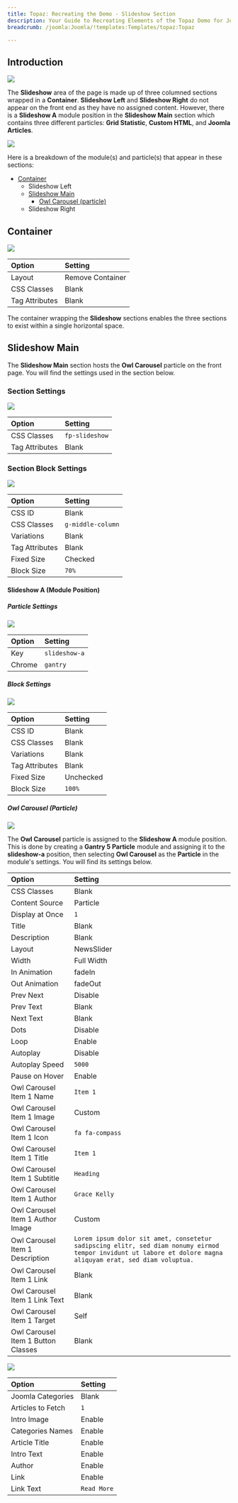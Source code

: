 ```yaml
---
title: Topaz: Recreating the Demo - Slideshow Section
description: Your Guide to Recreating Elements of the Topaz Demo for Joomla
breadcrumb: /joomla:Joomla/!templates:Templates/topaz:Topaz

---
```


## Introduction

![](assets/demo_3.jpg)

The **Slideshow** area of the page is made up of three columned sections wrapped in a **Container**. **Slideshow Left** and **Slideshow Right** do not appear on the front end as they have no assigned content. However, there is a **Slideshow A** module position in the **Slideshow Main** section which contains three different particles: **Grid Statistic**, **Custom HTML**, and **Joomla Articles**.

![](assets/home_slideshow.jpg)

Here is a breakdown of the module(s) and particle(s) that appear in these sections:

* [Container](#container)
    - Slideshow Left
    - [Slideshow Main](#slideshow-main)
        + [Owl Carousel (particle)](#owl-carousel-(particle))
    - Slideshow Right

## Container

![](assets/demo_slideshow_1.jpg)

| Option         | Setting          |
| :-----         | :-----           |
| Layout         | Remove Container |
| CSS Classes    | Blank            |
| Tag Attributes | Blank            |

The container wrapping the **Slideshow** sections enables the three sections to exist within a single horizontal space. 

## Slideshow Main

The **Slideshow Main** section hosts the **Owl Carousel** particle on the front page. You will find the settings used in the section below.

### Section Settings

![](assets/demo_slideshow_2.jpg)

| Option         | Setting        |
| :-----         | :-----         |
| CSS Classes    | `fp-slideshow` |
| Tag Attributes | Blank          |

### Section Block Settings

![](assets/demo_slideshow_3.jpg)

| Option         | Setting           |
| :-----         | :-----            |
| CSS ID         | Blank             |
| CSS Classes    | `g-middle-column` |
| Variations     | Blank             |
| Tag Attributes | Blank             |
| Fixed Size     | Checked           |
| Block Size     | `70%`             |

#### Slideshow A (Module Position)

##### Particle Settings

![](assets/demo_slideshow_4.jpg)

| Option | Setting      |
| :----- | :-----       |
| Key    | `slideshow-a` |
| Chrome | `gantry`     |

##### Block Settings

![](assets/demo_slideshow_5.jpg)

| Option         | Setting   |
| :-----         | :-----    |
| CSS ID         | Blank     |
| CSS Classes    | Blank     |
| Variations     | Blank     |
| Tag Attributes | Blank     |
| Fixed Size     | Unchecked |
| Block Size     | `100%`    |

##### Owl Carousel (Particle)

![](assets/demo_slideshow_6.jpg)

The **Owl Carousel** particle is assigned to the **Slideshow A** module position. This is done by creating a **Gantry 5 Particle** module and assigning it to the **slideshow-a** position, then selecting **Owl Carousel** as the **Particle** in the module's settings. You will find its settings below.

| Option                             | Setting                                                                                                                                                       |
| :-----                             | :-----                                                                                                                                                        |
| CSS Classes                        | Blank                                                                                                                                                         |
| Content Source                     | Particle                                                                                                                                                      |
| Display at Once                    | `1`                                                                                                                                                           |
| Title                              | Blank                                                                                                                                                         |
| Description                        | Blank                                                                                                                                                         |
| Layout                             | NewsSlider                                                                                                                                                    |
| Width                              | Full Width                                                                                                                                                    |
| In Animation                       | fadeIn                                                                                                                                                        |
| Out Animation                      | fadeOut                                                                                                                                                       |
| Prev Next                          | Disable                                                                                                                                                       |
| Prev Text                          | Blank                                                                                                                                                         |
| Next Text                          | Blank                                                                                                                                                         |
| Dots                               | Disable                                                                                                                                                       |
| Loop                               | Enable                                                                                                                                                        |
| Autoplay                           | Disable                                                                                                                                                       |
| Autoplay Speed                     | `5000`                                                                                                                                                        |
| Pause on Hover                     | Enable                                                                                                                                                        |
| Owl Carousel Item 1 Name           | `Item 1`                                                                                                                                                      |
| Owl Carousel Item 1 Image          | Custom                                                                                                                                                        |
| Owl Carousel Item 1 Icon           | `fa fa-compass`                                                                                                                                               |
| Owl Carousel Item 1 Title          | `Item 1`                                                                                                                                                      |
| Owl Carousel Item 1 Subtitle       | `Heading`                                                                                                                                                     |
| Owl Carousel Item 1 Author         | `Grace Kelly`                                                                                                                                                 |
| Owl Carousel Item 1 Author Image   | Custom                                                                                                                                                        |
| Owl Carousel Item 1 Description    | `Lorem ipsum dolor sit amet, consetetur sadipscing elitr, sed diam nonumy eirmod tempor invidunt ut labore et dolore magna aliquyam erat, sed diam voluptua.` |
| Owl Carousel Item 1 Link           | Blank                                                                                                                                                         |
| Owl Carousel Item 1 Link Text      | Blank                                                                                                                                                         |
| Owl Carousel Item 1 Target         | Self                                                                                                                                                          |
| Owl Carousel Item 1 Button Classes | Blank                                                                                                                                                         |

![](assets/demo_slideshow_7.jpg)

| Option            | Setting     |
| :-----            | :-----      |
| Joomla Categories | Blank       |
| Articles to Fetch | `1`         |
| Intro Image       | Enable      |
| Categories Names  | Enable      |
| Article Title     | Enable      |
| Intro Text        | Enable      |
| Author            | Enable      |
| Link              | Enable      |
| Link Text         | `Read More` |